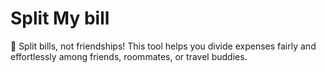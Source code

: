 # Split My bill
💸 Split bills, not friendships! This tool helps you divide expenses fairly and effortlessly among friends, roommates, or travel buddies.
